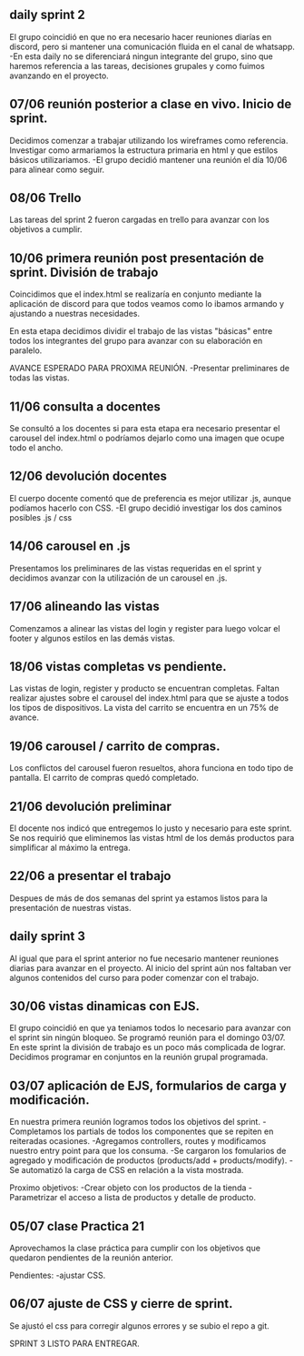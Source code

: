 ## daily sprint 2

El grupo coincidió en que no era necesario hacer reuniones diarías en discord, pero si mantener una comunicación fluida en el canal de whatsapp.
    -En esta daily no se diferenciará ningun integrante del grupo, sino que haremos referencia a las tareas, decisiones grupales y como fuimos avanzando en el proyecto.


## 07/06 reunión posterior a clase en vivo. Inicio de sprint.

Decidimos comenzar a trabajar utilizando los wireframes como referencia. Investigar como armariamos la estructura primaria en html y que estilos básicos utilizariamos.
    -El grupo decidió mantener una reunión el día 10/06 para alinear como seguir.

## 08/06 Trello

Las tareas del sprint 2 fueron cargadas en trello para avanzar con los objetivos a cumplir.


## 10/06 primera reunión post presentación de sprint. División de trabajo

Coincidimos que el index.html se realizaría en conjunto mediante la aplicación de discord para que todos veamos como lo ibamos armando y ajustando a nuestras necesidades.

En esta etapa decidimos dividir el trabajo de las vistas "básicas" entre todos los integrantes del grupo para avanzar con su elaboración en paralelo.

AVANCE ESPERADO PARA PROXIMA REUNIÓN.
    -Presentar preliminares de todas las vistas.

## 11/06 consulta a docentes

Se consultó a los docentes si para esta etapa era necesario presentar el carousel del index.html o podríamos dejarlo como una imagen que ocupe todo el ancho.

## 12/06 devolución docentes

El cuerpo docente comentó que de preferencia es mejor utilizar .js, aunque podíamos hacerlo con CSS.
    -El grupo decidió investigar los dos caminos posibles .js / css

## 14/06 carousel en .js

Presentamos los preliminares de las vistas requeridas en el sprint y decidimos avanzar con la utilización de un carousel en .js.

## 17/06 alineando las vistas

Comenzamos a alinear las vistas del login y register para luego volcar el footer y algunos estilos en las demás vistas.

## 18/06 vistas completas vs pendiente.

Las vistas de login, register y producto se encuentran completas. 
Faltan realizar ajustes sobre el carousel del index.html para que se ajuste a todos los tipos de dispositivos.
La vista del carrito se encuentra en un 75% de avance.

## 19/06 carousel / carrito de compras.

Los conflictos del carousel fueron resueltos, ahora funciona en todo tipo de pantalla.
El carrito de compras quedó completado.

## 21/06 devolución preliminar

El docente nos indicó que entregemos lo justo y necesario para este sprint. 
Se nos requirió que eliminemos las vistas html de los demás productos para simplificar al máximo la entrega.


## 22/06 a presentar el trabajo

Despues de más de dos semanas del sprint ya estamos listos para la presentación de nuestras vistas.


## daily sprint 3

Al igual que para el sprint anterior no fue necesario mantener reuniones diarias para avanzar en el proyecto. Al inicio del sprint aún nos faltaban ver algunos contenidos del curso para poder comenzar con el trabajo.

## 30/06 vistas dinamicas con EJS.

El grupo coincidió en que ya teniamos todos lo necesario para avanzar con el sprint sin ningún bloqueo. Se programó reunión para el domingo  03/07.
En este sprint la división de trabajo es un poco más complicada de lograr. Decidimos programar en conjuntos en la reunión grupal programada.

## 03/07 aplicación de EJS, formularios de carga y modificación.

En nuestra primera reunión logramos todos los objetivos del sprint. 
    -Completamos los partials de todos los componentes que se repiten en reiteradas ocasiones.
    -Agregamos controllers, routes y modificamos nuestro entry point para que los consuma.
    -Se cargaron los fomularios de agregado y modificación de productos (products/add + products/modify).
    -Se automatizó la carga de CSS en relación a la vista mostrada.

Proximo objetivos:
    -Crear objeto con los productos de la tienda
    -Parametrizar el acceso a lista de productos y detalle de producto.


## 05/07 clase Practica 21

Aprovechamos la clase práctica para cumplir con los objetivos que quedaron pendientes de la reunión anterior.

Pendientes:
    -ajustar CSS.

    
## 06/07 ajuste de CSS y cierre de sprint.
Se ajustó el css para corregir algunos errores y se subio el repo a git.

SPRINT 3 LISTO PARA ENTREGAR.